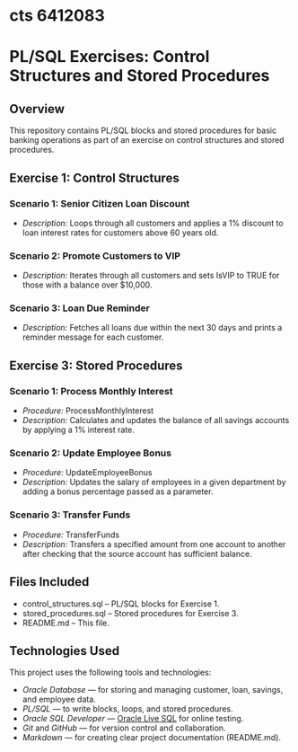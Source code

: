 # cts 6412083
# PL/SQL Exercises: Control Structures and Stored Procedures

##  Overview

This repository contains PL/SQL blocks and stored procedures for basic banking operations as part of an exercise on control structures and stored procedures.



##  Exercise 1: Control Structures

### Scenario 1: Senior Citizen Loan Discount
- *Description:* Loops through all customers and applies a 1% discount to loan interest rates for customers above 60 years old.

### Scenario 2: Promote Customers to VIP
- *Description:* Iterates through all customers and sets IsVIP to TRUE for those with a balance over $10,000.

### Scenario 3: Loan Due Reminder
- *Description:* Fetches all loans due within the next 30 days and prints a reminder message for each customer.



##  Exercise 3: Stored Procedures

### Scenario 1: Process Monthly Interest
- *Procedure:* ProcessMonthlyInterest
- *Description:* Calculates and updates the balance of all savings accounts by applying a 1% interest rate.

### Scenario 2: Update Employee Bonus
- *Procedure:* UpdateEmployeeBonus
- *Description:* Updates the salary of employees in a given department by adding a bonus percentage passed as a parameter.

### Scenario 3: Transfer Funds
- *Procedure:* TransferFunds
- *Description:* Transfers a specified amount from one account to another after checking that the source account has sufficient balance.


##  Files Included

- control_structures.sql – PL/SQL blocks for Exercise 1.
- stored_procedures.sql – Stored procedures for Exercise 3.
- README.md – This file.


##  Technologies Used

This project uses the following tools and technologies:

- *Oracle Database* — for storing and managing customer, loan, savings, and employee data.
- *PL/SQL* — to write blocks, loops, and stored procedures.
- *Oracle SQL Developer* —  [Oracle Live SQL](https://livesql.oracle.com) for online testing.
- *Git* and *GitHub* — for version control and collaboration.
- *Markdown* — for creating clear project documentation (README.md).

